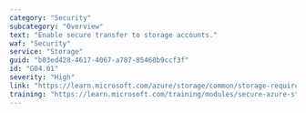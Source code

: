 ```yaml
---
category: "Security"
subcategory: "Overview"
text: "Enable secure transfer to storage accounts."
waf: "Security"
service: "Storage"
guid: "b03ed428-4617-4067-a787-85468b9ccf3f"
id: "G04.01"
severity: "High"
link: "https://learn.microsoft.com/azure/storage/common/storage-require-secure-transfer"
training: "https://learn.microsoft.com/training/modules/secure-azure-storage-account/"
---
```

